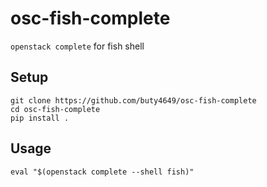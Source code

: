 # osc-fish-complete
`openstack complete` for fish shell

## Setup

```
git clone https://github.com/buty4649/osc-fish-complete
cd osc-fish-complete
pip install .
```

## Usage

```fish
eval "$(openstack complete --shell fish)"
```
